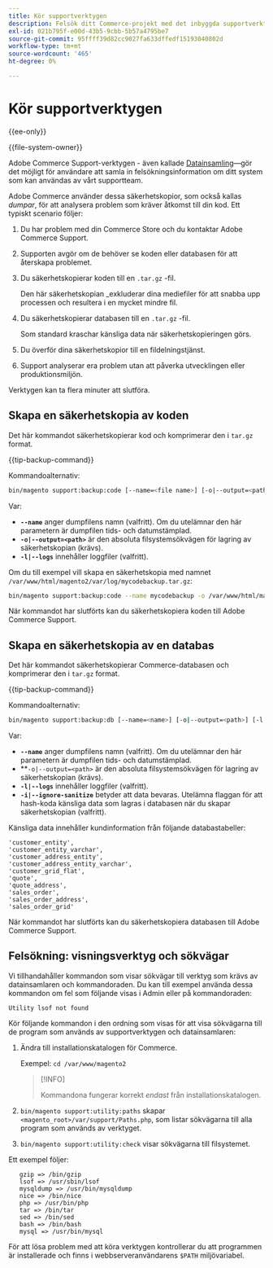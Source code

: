 ```yaml
---
title: Kör supportverktygen
description: Felsök ditt Commerce-projekt med det inbyggda supportverktyget.
exl-id: 021b795f-e00d-43b5-9cbb-5b57a4795be7
source-git-commit: 95ffff39d82cc9027fa633dffedf15193040802d
workflow-type: tm+mt
source-wordcount: '465'
ht-degree: 0%

---
```


# Kör supportverktygen

{{ee-only}}

{{file-system-owner}}

Adobe Commerce Support-verktygen - även kallade [Datainsamling](https://docs.magento.com/user-guide/system/support-data-collector.html)—gör det möjligt för användare att samla in felsökningsinformation om ditt system som kan användas av vårt supportteam.

Adobe Commerce använder dessa säkerhetskopior, som också kallas _dumpar_, för att analysera problem som kräver åtkomst till din kod. Ett typiskt scenario följer:

1. Du har problem med din Commerce Store och du kontaktar Adobe Commerce Support.
1. Supporten avgör om de behöver se koden eller databasen för att återskapa problemet.
1. Du säkerhetskopierar koden till en `.tar.gz` -fil.

   Den här säkerhetskopian _exkluderar dina mediefiler för att snabba upp processen och resultera i en mycket mindre fil.

1. Du säkerhetskopierar databasen till en `.tar.gz` -fil.

   Som standard kraschar känsliga data när säkerhetskopieringen görs.

1. Du överför dina säkerhetskopior till en fildelningstjänst.
1. Support analyserar era problem utan att påverka utvecklingen eller produktionsmiljön.

Verktygen kan ta flera minuter att slutföra.

## Skapa en säkerhetskopia av koden

Det här kommandot säkerhetskopierar kod och komprimerar den i `tar.gz` format.

{{tip-backup-command}}

Kommandoalternativ:

```bash
bin/magento support:backup:code [--name=<file name>] [-o|--output=<path>] [-l|--logs]
```

Var:

- **`--name`** anger dumpfilens namn (valfritt). Om du utelämnar den här parametern är dumpfilen tids- och datumstämplad.
- **`-o|--output=<path>`** är den absoluta filsystemsökvägen för lagring av säkerhetskopian (krävs).
- **`-l|--logs`** innehåller loggfiler (valfritt).

Om du till exempel vill skapa en säkerhetskopia med namnet `/var/www/html/magento2/var/log/mycodebackup.tar.gz`:

```bash
bin/magento support:backup:code --name mycodebackup -o /var/www/html/magento2/var/log
```

När kommandot har slutförts kan du säkerhetskopiera koden till Adobe Commerce Support.

## Skapa en säkerhetskopia av en databas

Det här kommandot säkerhetskopierar Commerce-databasen och komprimerar den i `tar.gz` format.

{{tip-backup-command}}

Kommandoalternativ:

```bash
bin/magento support:backup:db [--name=<name>] [-o|--output=<path>] [-l|--logs] [-i|--ignore-sanitize]
```

Var:

- **`--name`** anger dumpfilens namn (valfritt). Om du utelämnar den här parametern är dumpfilen tids- och datumstämplad.
- **`-o|--output=<path>` är den absoluta filsystemsökvägen för lagring av säkerhetskopian (krävs).
- **`-l|--logs`** innehåller loggfiler (valfritt).
- **`-i|--ignore-sanitize`** betyder att data bevaras. Utelämna flaggan för att hash-koda känsliga data som lagras i databasen när du skapar säkerhetskopian (valfritt).

Känsliga data innehåller kundinformation från följande databastabeller:

```terminal
'customer_entity',
'customer_entity_varchar',
'customer_address_entity',
'customer_address_entity_varchar',
'customer_grid_flat',
'quote',
'quote_address',
'sales_order',
'sales_order_address',
'sales_order_grid'
```

När kommandot har slutförts kan du säkerhetskopiera databasen till Adobe Commerce Support.

## Felsökning: visningsverktyg och sökvägar

Vi tillhandahåller kommandon som visar sökvägar till verktyg som krävs av datainsamlaren och kommandoraden. Du kan till exempel använda dessa kommandon om fel som följande visas i Admin eller på kommandoraden:

```terminal
Utility lsof not found
```

Kör följande kommandon i den ordning som visas för att visa sökvägarna till de program som används av supportverktygen och datainsamlaren:

1. Ändra till installationskatalogen för Commerce.

   Exempel: `cd /var/www/magento2`

   >[!INFO]
   >
   >Kommandona fungerar korrekt _endast_ från installationskatalogen.

1. `bin/magento support:utility:paths` skapar `<magento_root>/var/support/Paths.php`, som listar sökvägarna till alla program som används av verktyget.
1. `bin/magento support:utility:check` visar sökvägarna till filsystemet.

Ett exempel följer:

```terminal
   gzip => /bin/gzip
   lsof => /usr/sbin/lsof
   mysqldump => /usr/bin/mysqldump
   nice => /bin/nice
   php => /usr/bin/php
   tar => /bin/tar
   sed => /bin/sed
   bash => /bin/bash
   mysql => /usr/bin/mysql
```

För att lösa problem med att köra verktygen kontrollerar du att programmen är installerade och finns i webbserveranvändarens `$PATH` miljövariabel.
